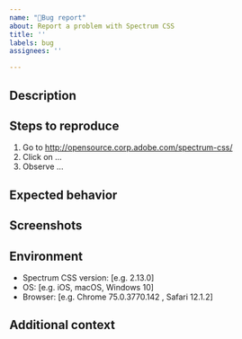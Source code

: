```yaml
---
name: "🐛Bug report"
about: Report a problem with Spectrum CSS
title: ''
labels: bug
assignees: ''

---
```


## Description
<!-- A clear and concise description of what the bug is. -->


## Steps to reproduce

1. Go to http://opensource.corp.adobe.com/spectrum-css/
2. Click on ...
3. Observe ...


## Expected behavior
<!-- A clear and concise description of what you expected to happen -->


## Screenshots
<!-- If applicable, add screenshots to help explain the problem -->


## Environment
 - Spectrum CSS version: [e.g. 2.13.0]
 - OS: [e.g. iOS, macOS, Windows 10]
 - Browser: [e.g. Chrome  75.0.3770.142 , Safari 12.1.2]


## Additional context
<!-- Add any other context about the problem -->
